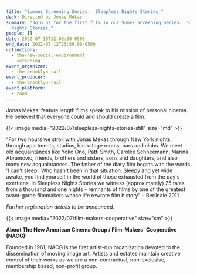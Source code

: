```yaml
---
title: "Summer Screening Series: _Sleepless Nights Stories_"
deck: Directed by Jonas Mekas
summary: "Join us for the first film in our Sumer Screening Series: _Sleepless
  Nights Stories_"
people: []
date: 2022-07-18T12:00:00-0500
end_date: 2022-07-12T23:59:00-0500
collections:
  - the-new-social-environment
  - screening
event_organizer:
  - the-brooklyn-rail
event_producer:
  - the-brooklyn-rail
event_platform:
  - zoom
---
```

Jonas Mekas’ feature length films speak to his mission of personal cinema. He believed that
everyone could and should create a film.

{{< image media="2022/07/sleepless-nights-stories-still" size="md" >}}

"For two hours we stroll with Jonas Mekas through New York nights, through apartments, studios, backstage rooms, bars and clubs. We meet old acquaintances like Yoko Ono, Patti Smith, Carolee Schneemann, Marina Abramovic, friends, brothers and sisters, sons and daughters, and also many new acquaintances. The father of the diary film begins with the words 'I can't sleep.' Who hasn't been in that situation. Sleepy and yet wide awake, you find yourself in the world of those exhausted from the day's exertions. In Sleepless Nights Stories we witness (approximately) 25 tales from a thousand and one nights - remnants of films by one of the greatest avant-garde filmmakers whose life rewrote film history" – Berlinale 2011

*Further registration details to be announced.*

{{< image media="2022/07/film-makers-cooperative" size="sm" >}}

**About The New American Cinema Group / Film-Makers' Cooperative (NACG):**

Founded in 1961, NACG is the first artist-run organization devoted to the dissemination of moving image art. Artists and estates maintain creative control of their works as we are a non-contractual, non-exclusive, membership based, non-profit group.
